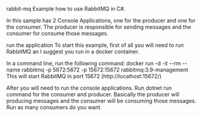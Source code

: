 rabbit-mq
Example how to use RabbitMQ in C#.

In this sample has 2 Console Applications, one for the producer and one for the consumer. The producer is responsible for sending messages and the consumer for consume those messages.

run the application
To start this example, first of all you will need to run RabbitMQ an I suggest you run in a docker container.

In a command line, run the following command: docker run -d -it --rm --name rabbitmq -p 5672:5672 -p 15672:15672 rabbitmq:3.9-management This will start RabbitMQ in port 15672 (http://localhost:15672/)

After you will need to run the console applications. Run dotnet run command for the consumer and producer. Basically the producer will producing messages and the consumer will be consuming those messages. Run as many consumers do you want.
